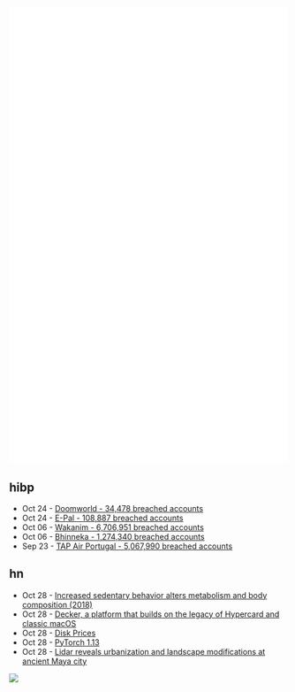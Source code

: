 ![Metrics](https://raw.githubusercontent.com/phixion/phixion/master/metrics.svg)

## hibp

<!--
for https://github.com/phixion/phixion/blob/main/.github/workflows/feeds.yml
-->
<!--START_SECTION:haveibeenpwnd-->
- Oct 24 - [Doomworld - 34,478 breached accounts](https://haveibeenpwned.com/PwnedWebsites#Doomworld)
- Oct 24 - [E-Pal - 108,887 breached accounts](https://haveibeenpwned.com/PwnedWebsites#EPal)
- Oct 06 - [Wakanim - 6,706,951 breached accounts](https://haveibeenpwned.com/PwnedWebsites#Wakanim)
- Oct 06 - [Bhinneka - 1,274,340 breached accounts](https://haveibeenpwned.com/PwnedWebsites#Bhinneka)
- Sep 23 - [TAP Air Portugal - 5,067,990 breached accounts](https://haveibeenpwned.com/PwnedWebsites#TAPAirPortugal)
<!--END_SECTION:haveibeenpwnd-->

## hn

<!--
for https://github.com/phixion/phixion/blob/main/.github/workflows/feeds.yml
-->
<!--START_SECTION:hn-->
- Oct 28 - [Increased sedentary behavior alters metabolism and body composition (2018)](https://pubmed.ncbi.nlm.nih.gov/29671031/)
- Oct 28 - [Decker, a platform that builds on the legacy of Hypercard and classic macOS](https://beyondloom.com/decker/index.html)
- Oct 28 - [Disk Prices](https://diskprices.com/?locale=us)
- Oct 28 - [PyTorch 1.13](https://pytorch.org/blog/PyTorch-1.13-release/)
- Oct 28 - [Lidar reveals urbanization and landscape modifications at ancient Maya city](https://ucalgary.ca/news/ucalgary-research-collaboration-reveals-new-urbanization-and-landscape-modifications-ancient-maya)
<!--END_SECTION:hn-->

<!--
for https://yhype.me
-->
![](https://hit.yhype.me/github/profile?user_id=13013670)
